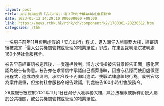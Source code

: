 ```yaml
---
layout: post
title: 男子使用虛假「安心出行」進入政府大樓被判社會服務令
date: 2023-05-12 14:29:10.000000000 +08:00
link: https://news.rthk.hk/rthk/ch/component/k2/1700301-20230512.htm
categories: rthk
---
```


一名男子前年11月使用虛假的「安心出行」程式，進入灣仔入境事務大樓，經審訊後被裁定「侵入公共機關管轄或管理的物業單位」罪成，在東區裁判法院被判處160小時社會服務令。

被告早前經審訊被定罪後，一度還柙候判。辯方求情指被告背景報告正面，感化官認為被告有悔意。被告亦在求情信中承認自己鹵莽愚昧，因擔心私隱而使用虛假應用程式，造成防疫漏洞，承諾今後不再做出違法、挑戰法律底線的行為。裁判官認為案件嚴重，但接納社會服務令報告建議，判處被告160小時社會服務令。

29歲被告被控於2021年11月1日在灣仔入境事務大樓，無合法權限或解釋而侵入屬於公共機關，或公共機關管轄或管理的物業單位。
